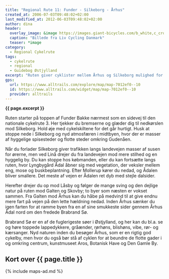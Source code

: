 ```yaml
---
title: "Regional Rute 11: Funder - Silkeborg - Århus"
created_at: 2006-07-03T09:48:02+02:00
last_modified_at: 2012-06-03T09:48:02+02:00
author: dina
header:
  overlay_image: &image https://images.giant-bicycles.com/b_white,c_crop,h_500,q_80,w_800/gsq3yszdniekwsk75vsg/45306822_l.jpg
  caption: "Billede fra Liv Cycling Danmark"
  teaser: *image
category:
  - Regional Cykelrute
tags:
  - cykelrute
  - regional
  - Guidebog Østjylland
excerpt: "Ruten giver cyklister mellem Århus og Silkeborg mulighed for at nyde det midtjyske landskab på vejen. Ruten følger dels den direkte vej på cykelstierne langs landevej A15 og er dels smukt ført gennem Lyngbygård Ådal og Århus Ådal."
gps:
  url: https://www.alltrails.com/explore/map/map-7012ef0--10
  id: https://www.alltrails.com/widget/map/map-7012ef0--10
  provider: alltrails
---
```


**{{ page.excerpt }}**

Ruten starter på toppen af Funder Bakke nærmest som en sidevej til den nationale cykelrute 3. Her tjekker du bremserne og glæder dig til nedkørslen mod Silkeborg. Hold øje med cykelskiltene for det går hurtigt. Husk at stoppe nede i Silkeborg og nyd atmosfæren i midtbyen, hvor der er masser af hyggelige spisesteder og flotte steder omkring Gudenåen.

Når du forlader Silkeborg giver trafikken langs landevejen masser af susen for ørerne, men ved Linå drejer du fra landevejen mod mere stilhed og en hyggelig by. Du kan stoppe hos købmanden, eller du kan fortsætte langs ruten, hvor Lyngbygård Ådal åbner sig med vegetation, der veksler mellem eng, mose og buskbeplantning. Efter Mollerup kører du nedad, og Ådalen bliver smallere. Det meste af vejen er Ådalen ret dyb med stejle dalsider.

Herefter drejer du op mod Låsby og følger de mange sving og den dejlige natur på ruten mod Galten og Skovby; to byer som næsten er vokset sammen. Fra Galten mod Århus kan du håbe på medvind til at give endnu mere fart på vejen på den lette hældning nedad. Inden Århus sænker du igen farten for at ramme byen fra en af sine smukkeste sider gennem Århus Ådal nord om den fredede Brabrand Sø.

Brabrand Sø er en af de fuglerigeste søer i Østjylland, og her kan du bl.a. se og høre toppede lappedykkere, gråænder, rørhøns, blishøns, vibe, rør- og kærsanger. Nyd naturen inden du besøger Århus, som er en rigtig god cykelby, men hvor du også bør stå af cyklen for at beundre de flotte gader i og omkring centrum, kunstmuseet Aros, Botanisk Have og Den Gamle By.

## Kort over {{ page.title }}

{% include maps-ad.md %}
